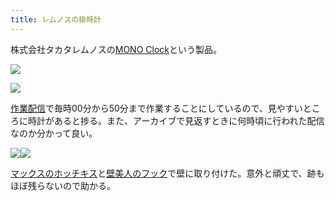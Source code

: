 ```yaml
---
title: レムノスの掛時計
---
```

株式会社タカタレムノスの[MONO Clock](https://www.amazon.co.jp/dp/B004UIT8BK)という製品。

![](https://lh4.googleusercontent.com/-gUmR5zdvJOmgrQJpQ_2B9EKRsRWmGyjZyagBxIcQWvpkmHzVeVic39ywAGGWtt00J1AgAmnCxxVK8_QUKPhLInTHhAWDWqPfGZK0xxI5iDaijEQ-gF68Pxz6yx-mIXLAVsfMYIYMb1E4gAP-r8SQFpl1XVG5VblBwcRY1PEwqan83qisYNudgUE)

![](https://lh3.googleusercontent.com/I4zU15D7p8Dr4C5l6mTSH0MJB0JGa0qNygsYCsL4isfMZdaA-t5sez6Cbt67tmsmnQcCUnWdMpUu6A9JuxFtZxShVdgye8yI-HP8NCBYGy-VpJyVNAeW_f2DGvexLtbkFzHMrh2H6J8sIWJOALs8mn_4F1oJ9XZQisbtC2Pz9AQs2NrgkifZ-6E3)

[作業配信](https://www.youtube.com/channel/UC5s-KpSDGzxWPWNv94PnJHw)で毎時00分から50分まで作業することにしているので、見やすいところに時計があると捗る。また、アーカイブで見返すときに何時頃に行われた配信なのか分かって良い。

![](https://lh5.googleusercontent.com/ID7ObLBj9bAiuGqOvcpbGE3GRTtZG-cvhiaF4e7F97QM-zdxyXCoJL8_qU_fIzcZw9NaQm3KfqYr8u2wBt-3D9APjqdUuiuIfwJAlutRTbBGw-e9BGy2LqwVzdygXmeUFJ3FjzIGP0WaVgur8YrKihHg6WRWjy5zhQAhis4JxOyQGeh0yV40wb2G)![](https://lh3.googleusercontent.com/jddCg3od5cOEBYJ5IC7VcWz9FSFaAi7_MlLn_BBJeagvm2Fxd0LXUb_9JFiiQ8ehxfyEXnC-mKl-swnY8CIULpLki9Er69CEJc1AO1sdnXU9kNiGSw4uT7dNC8w2OStfWo6hVu5gJGdNjlLqEA4smZZXowBkYnM_JdHkHDjguTlUq_GPppLqFaGz)

[マックスのホッチキス](https://www.amazon.co.jp/dp/B000O9WRWG)と[壁美人のフック](https://www.amazon.co.jp/dp/B00CU78TDG)で壁に取り付けた。意外と頑丈で、跡もほぼ残らないので助かる。
